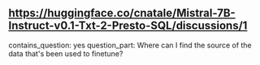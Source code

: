 ## https://huggingface.co/cnatale/Mistral-7B-Instruct-v0.1-Txt-2-Presto-SQL/discussions/1

contains_question: yes
question_part: Where can I find the source of the data that's been used to finetune?